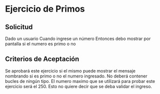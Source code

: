 # Ejercicio de Primos

## Solicitud

Dado un usuario
Cuando ingrese un número
Entonces debo mostrar por pantalla si el numero es primo o no

## Criterios de Aceptación

Se aprobará este ejercicio si el mismo puede mostrar el mensaje nombrando si es primo o no el numero ingresado.
No deberá contener bucles de ningún tipo.
El numero maximo que se utilizará para probar este ejercicio será el 250. Esto no quiere decir que se deba validar el ingreso.